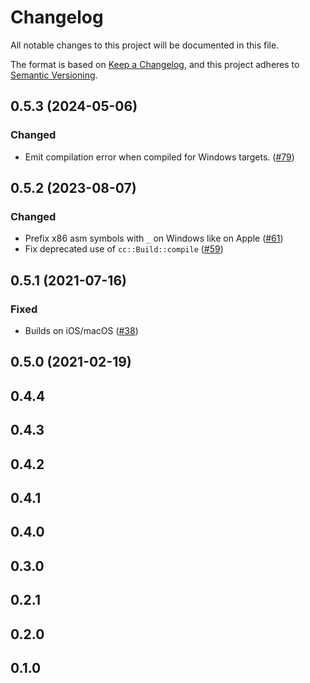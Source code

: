 # Changelog
All notable changes to this project will be documented in this file.

The format is based on [Keep a Changelog](https://keepachangelog.com/en/1.0.0/),
and this project adheres to [Semantic Versioning](https://semver.org/spec/v2.0.0.html).

## 0.5.3 (2024-05-06)
### Changed
- Emit compilation error when compiled for Windows targets. ([#79])

[#79]: https://github.com/RustCrypto/asm-hashes/pull/79

## 0.5.2 (2023-08-07)
### Changed
- Prefix x86 asm symbols with `_` on Windows like on Apple ([#61])
- Fix deprecated use of `cc::Build::compile` ([#59])

[#61]: https://github.com/RustCrypto/asm-hashes/pull/61
[#59]: https://github.com/RustCrypto/asm-hashes/pull/59

## 0.5.1 (2021-07-16)
### Fixed
- Builds on iOS/macOS ([#38])

[#38]: https://github.com/RustCrypto/asm-hashes/pull/38

## 0.5.0 (2021-02-19)

## 0.4.4

## 0.4.3

## 0.4.2

## 0.4.1

## 0.4.0

## 0.3.0

## 0.2.1

## 0.2.0

## 0.1.0
